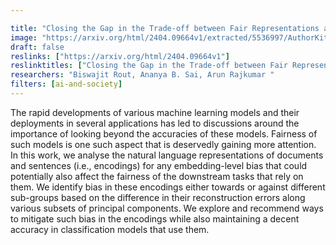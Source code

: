 ```yaml
---

title: "Closing the Gap in the Trade-off between Fair Representations and Accuracy "
image: "https://arxiv.org/html/2404.09664v1/extracted/5536997/AuthorKit24/CameraReady/imgs/tradeoff_plots/hldc_10pc_tradeoff.png"
draft: false
reslinks: ["https://arxiv.org/html/2404.09664v1"]
reslinktitles: ["Closing the Gap in the Trade-off between Fair Representations and Accuracy - arxiv.org"]
researchers: "Biswajit Rout, Ananya B. Sai, Arun Rajkumar "
filters: [ai-and-society]
---
```



The rapid developments of various machine learning models and their deployments in several applications has led to discussions around the importance of looking beyond the accuracies of these models. Fairness of such models is one such aspect that is deservedly gaining more attention. In this work, we analyse the natural language representations of documents and sentences (i.e., encodings) for any embedding-level bias that could potentially also affect the fairness of the downstream tasks that rely on them. We identify bias in these encodings either towards or against different sub-groups based on the difference in their reconstruction errors along various subsets of principal components. We explore and recommend ways to mitigate such bias in the encodings while also maintaining a decent accuracy in classification models that use them.

